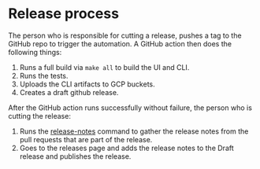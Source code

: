 # Release process

The person who is responsible for cutting a release, pushes a tag to the
GitHub repo to trigger the automation. A GitHub action then does the
following things:

1. Runs a full build via `make all` to build the UI and CLI.
1. Runs the tests.
1. Uploads the CLI artifacts to GCP buckets.
1. Creates a draft github release.

After the GitHub action runs successfully without failure, the person who is
cutting the release:

1. Runs the [release-notes](release-notes-gathering-process.md) command to gather the
   release notes from the pull requests that are part of the release.
1. Goes to the releases page and adds the release notes to the Draft release
   and publishes the release.
